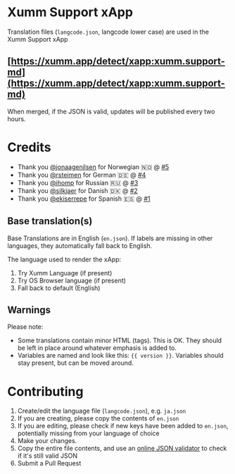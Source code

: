# Xumm Support xApp

Translation files (`langcode.json`, langcode lower case) are used in the Xumm Support xApp

## [https://xumm.app/detect/xapp:xumm.support-md](https://xumm.app/detect/xapp:xumm.support-md)

When merged, if the JSON is valid, updates will be published every two hours.

# Credits

- Thank you [@jonaagenilsen](https://github.com/jonaagenilsen) for Norwegian 🇳🇴 @ [#5](https://github.com/XRPL-Labs/Misc-Translations/pull/5)
- Thank you [@rsteimen](https://github.com/rsteimen) for German 🇩🇪 @ [#4](https://github.com/XRPL-Labs/Misc-Translations/pull/4)
- Thank you [@ihomp](https://github.com/ihomp) for Russian 🇷🇺 @ [#3](https://github.com/XRPL-Labs/Misc-Translations/pull/3)
- Thank you [@silkjaer](https://github.com/silkjaer) for Danish 🇩🇰 @ [#2](https://github.com/XRPL-Labs/Misc-Translations/pull/2)
- Thank you [@ekiserrepe](https://github.com/Ekiserrepe) for Spanish 🇪🇸 @ [#1](https://github.com/XRPL-Labs/Misc-Translations/pull/1)

## Base translation(s)

Base Translations are in English (`en.json`). If labels are missing in other languages, they automatically fall back to English.

The language used to render the xApp:

1. Try Xumm Language (if present)
2. Try OS Browser language (if present)
3. Fall back to default (English)

## Warnings

Please note:

- Some translations contain minor HTML (tags). This is OK. They should be left in place around whatever emphasis is added to.
- Variables are named and look like this: `{{ version }}`. Variables should stay present, but can be moved around.

# Contributing

1. Create/edit the language file (`langcode.json`), e.g. `ja.json`
2. If you are creating, please copy the contents of `en.json`
3. If you are editing, please check if new keys have been added to `en.json`, potentially missing from your language of choice
4. Make your changes.
5. Copy the entire file contents, and use an [online JSON validator](https://jsonlint.com/) to check if it's still valid JSON
6. Submit a Pull Request
